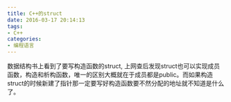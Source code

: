 ```yaml
---
title: C++的struct
date: 2016-03-17 20:14:13
tags: 
- C++
categories: 
- 编程语言
---
```


<!--more-->

数据结构书上看到了要写构造函数的struct, 上网查后发现struct也可以实现成员函数，构造和析构函数，唯一的区别大概就在于成员都是public。而如果构造struct的时候新建了指针那一定要写好构造函数要不然分配的地址就不知道是什么了。